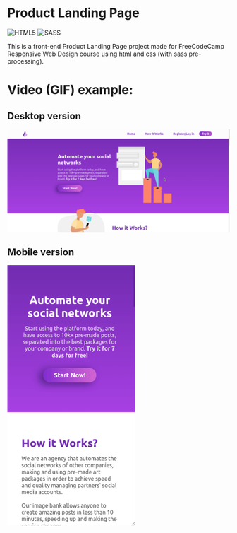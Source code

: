 # Product Landing Page

<img alt="HTML5" src="https://img.shields.io/badge/html5-%23E34F26.svg?style=for-the-badge&logo=html5&logoColor=white"/> <img alt="SASS" src="https://img.shields.io/badge/SASS-hotpink.svg?style=for-the-badge&logo=SASS&logoColor=white"/> 

This is a front-end Product Landing Page project made for FreeCodeCamp Responsive Web Design course using html and css (with sass pre-processing).

# Video (GIF) example:

## Desktop version
![Desktop example](https://raw.githubusercontent.com/nicolasgandrade/ProductLandingPageFCC/main/images/PLP_3.gif)


## Mobile version
![Mobile responsive](https://raw.githubusercontent.com/nicolasgandrade/ProductLandingPageFCC/main/images/PLP_mobilw_2.gif)
